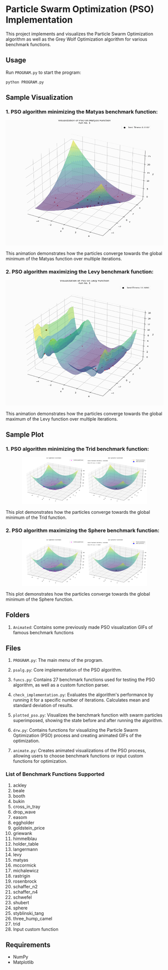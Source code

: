 # Particle Swarm Optimization (PSO) Implementation

This project implements and visualizes the Particle Swarm Optimization algorithm as well as the Grey Wolf Optimization algorithm for various benchmark functions.

## Usage

Run `PROGRAM.py` to start the program:
   ```
   python PROGRAM.py
   ```

## Sample Visualization

### 1. PSO algorithm minimizing the Matyas benchmark function:

<p align="center">
  <img src="ParticleSwarm/Animated/matyas_minimization.gif" alt="PSO minimizing Matyas benchmark function" width="600" height="400">
</p>

This animation demonstrates how the particles converge towards the global minimum of the Matyas function over multiple iterations.

### 2. PSO algorithm maximizing the Levy benchmark function:

<p align="center">
<img src="ParticleSwarm/Animated/levy_maximization.gif" alt="PSO maximizing Levy benchmark function" width="600" height="400">
</p>

This animation demonstrates how the particles converge towards the global maximum of the Levy function over multiple iterations.

## Sample Plot

### 1. PSO algorithm minimizing the Trid benchmark function:

<p align="center">
  <img src="ParticleSwarm\SamplePlots\SampleFigure_sphere.png" alt="PSO minimizing Trid benchmark function" width="400" height="150">
</p>

This plot demonstrates how the particles converge towards the global minimum of the Trid function.

### 2. PSO algorithm maximizing the Sphere benchmark function:

<p align="center">
<img src="ParticleSwarm\SamplePlots\SampleFigure_sphere.png" alt="PSO minimizing Sphere benchmark function" width="400" height="150">
</p>

This plot demonstrates how the particles converge towards the global minimum of the Sphere function.

## Folders
1. `Animated`: Contains some previously made PSO visualization GIFs of famous benchmark functions

## Files
1. `PROGRAM.py`: The main menu of the program.

2. `psalg.py`: Core implementation of the PSO algorithm.

3. `funcs.py`: Contains 27 benchmark functions used for testing the PSO algorithm, as well as a custom function parser.

4. `check_implementation.py`: Evaluates the algorithm's performance by running it for a specific number of iterations. Calculates mean and standard deviation of results.

5. `plotted_pso.py`: Visualizes the benchmark function with swarm particles superimposed, showing the state before and after running the algorithm.

6. `drw.py`: Contains functions for visualizing the Particle Swarm Optimization (PSO) process and creating animated GIFs of the optimization.

7. `animate.py`: Creates animated visualizations of the PSO process, allowing users to choose benchmark functions or input custom functions for optimization.

### List of Benchmark Functions Supported
1. ackley
2. beale
3. booth
4. bukin
5. cross_in_tray
6. drop_wave
7. easom
8. eggholder
9. goldstein_price
10. griewank
11. himmelblau
12. holder_table
13. langermann
14. levy
15. matyas
16. mccormick
17. michalewicz
18. rastrigin
19. rosenbrock
20. schaffer_n2
21. schaffer_n4
22. schwefel
23. shubert
24. sphere
25. styblinski_tang
26. three_hump_camel
27. trid
28. Input custom function

## Requirements

- NumPy
- Matplotlib
